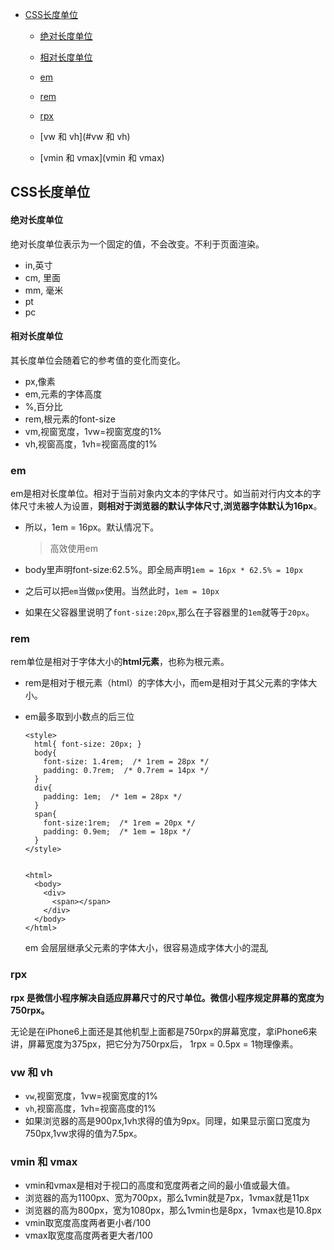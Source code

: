 <head>
  <script type="text/javascript">
  (function() {
    var link = document.createElement('link');
    link.type = 'image/x-icon';
    link.rel = 'shortcut icon';
    link.href = '../h.ico';
    document.getElementsByTagName('head')[0].appendChild(link);
  }());
  </script>
  <link rel="stylesheet" type="text/css" href="style.css">
</head>


- [CSS长度单位](#CSS长度单位)

  - [绝对长度单位](#绝对长度单位)
  - [相对长度单位](#相对长度单位)

  - [em](#em)
  - [rem](#rem)
  - [rpx](#rpx)
  - [vw 和 vh](#vw 和 vh)
  - [vmin 和 vmax](vmin 和 vmax)




## CSS长度单位

#### 绝对长度单位

绝对长度单位表示为一个固定的值，不会改变。不利于页面渲染。

- in,英寸
- cm, 里面
- mm, 毫米
- pt
- pc

#### 相对长度单位

其长度单位会随着它的参考值的变化而变化。

- px,像素
- em,元素的字体高度
- %,百分比
- rem,根元素的font-size
- vm,视窗宽度，1vw=视窗宽度的1%
- vh,视窗高度，1vh=视窗高度的1%
  



### em

em是相对长度单位。相对于当前对象内文本的字体尺寸。如当前对行内文本的字体尺寸未被人为设置，**则相对于浏览器的默认字体尺寸,浏览器字体默认为16px**。

- 所以，1em = 16px。默认情况下。

  > 高效使用em

- body里声明font-size:62.5%。即全局声明`1em = 16px * 62.5% = 10px`
- 之后可以把`em`当做`px`使用。当然此时，`1em = 10px`
- 如果在父容器里说明了`font-size:20px`,那么在子容器里的`1em`就等于`20px`。

### rem

rem单位是相对于字体大小的**html元素**，也称为根元素。



- rem是相对于根元素（html）的字体大小，而em是相对于其父元素的字体大小。

- em最多取到小数点的后三位

  ```
  <style>
    html{ font-size: 20px; }
    body{ 
      font-size: 1.4rem;  /* 1rem = 28px */
      padding: 0.7rem;  /* 0.7rem = 14px */
    } 
    div{
      padding: 1em;  /* 1em = 28px */
    }
    span{
      font-size:1rem;  /* 1rem = 20px */
      padding: 0.9em;  /* 1em = 18px */
    }
  </style>
  
  
  <html>
    <body>
      <div>   
        <span></span>  
      </div>
    </body>
  </html>
  ```

  em 会层层继承父元素的字体大小，很容易造成字体大小的混乱



### rpx

**rpx 是微信小程序解决自适应屏幕尺寸的尺寸单位。微信小程序规定屏幕的宽度为750rpx。**

无论是在iPhone6上面还是其他机型上面都是750rpx的屏幕宽度，拿iPhone6来讲，屏幕宽度为375px，把它分为750rpx后， 1rpx = 0.5px = 1物理像素。



### vw 和 vh

- `vw`,视窗宽度，1vw=视窗宽度的1%
- `vh`,视窗高度，1vh=视窗高度的1%
- 如果浏览器的高是900px,1vh求得的值为9px。同理，如果显示窗口宽度为750px,1vw求得的值为7.5px。



### vmin 和 vmax

- vmin和vmax是相对于视口的高度和宽度两者之间的最小值或最大值。
- 浏览器的高为1100px、宽为700px，那么1vmin就是7px，1vmax就是11px
- 浏览器的高为800px，宽为1080px，那么1vmin也是8px，1vmax也是10.8px
- vmin取宽度高度两者更小者/100
- vmax取宽度高度两者更大者/100
  


<div id="toTop">
  <a href="#" class="ryi-angle-up"></a>
</div>


